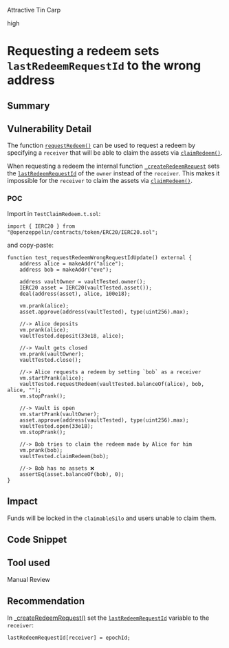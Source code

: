 Attractive Tin Carp

high

# Requesting a redeem sets `lastRedeemRequestId` to the wrong address

## Summary

## Vulnerability Detail
The function [`requestRedeem()`](https://github.com/sherlock-audit/2024-03-amphor/blob/main/asynchronous-vault/src/AsyncSynthVault.sol#L477) can be used to request a redeem by specifying a `receiver` that will be able to claim the assets via [`claimRedeem()`](https://github.com/sherlock-audit/2024-03-amphor/blob/main/asynchronous-vault/src/AsyncSynthVault.sol#L521).

When requesting a redeem the internal function [`_createRedeemRequest`](https://github.com/sherlock-audit/2024-03-amphor/blob/main/asynchronous-vault/src/AsyncSynthVault.sol#L721) sets the [`lastRedeemRequestId`](https://github.com/sherlock-audit/2024-03-amphor/blob/main/asynchronous-vault/src/AsyncSynthVault.sol#L730) of the `owner` instead of the `receiver`. This makes it impossible for the `receiver` to claim the assets via  [`claimRedeem()`](https://github.com/sherlock-audit/2024-03-amphor/blob/main/asynchronous-vault/src/AsyncSynthVault.sol#L521).

### POC
Import in `TestClaimRedeem.t.sol`:
```solidity
import { IERC20 } from "@openzeppelin/contracts/token/ERC20/IERC20.sol";
```
and copy-paste:
```solidity
function test_requestRedeemWrongRequestIdUpdate() external {
    address alice = makeAddr("alice");
    address bob = makeAddr("eve");
    
    address vaultOwner = vaultTested.owner();
    IERC20 asset = IERC20(vaultTested.asset());
    deal(address(asset), alice, 100e18);

    vm.prank(alice);
    asset.approve(address(vaultTested), type(uint256).max);

    //-> Alice deposits
    vm.prank(alice);
    vaultTested.deposit(33e18, alice);

    //-> Vault gets closed
    vm.prank(vaultOwner);
    vaultTested.close();

    //-> Alice requests a redeem by setting `bob` as a receiver
    vm.startPrank(alice);
    vaultTested.requestRedeem(vaultTested.balanceOf(alice), bob, alice, "");
    vm.stopPrank();

    //-> Vault is open        
    vm.startPrank(vaultOwner);
    asset.approve(address(vaultTested), type(uint256).max);
    vaultTested.open(33e18);
    vm.stopPrank();

    //-> Bob tries to claim the redeem made by Alice for him
    vm.prank(bob);
    vaultTested.claimRedeem(bob);

    //-> Bob has no assets ❌
    assertEq(asset.balanceOf(bob), 0);
}
```

## Impact
Funds will be locked in the `claimableSilo` and users unable to claim them.

## Code Snippet

## Tool used

Manual Review

## Recommendation
In [_createRedeemRequest()](https://github.com/sherlock-audit/2024-03-amphor/blob/main/asynchronous-vault/src/AsyncSynthVault.sol#L730) set the [`lastRedeemRequestId`](https://github.com/sherlock-audit/2024-03-amphor/blob/main/asynchronous-vault/src/AsyncSynthVault.sol#L730) variable to the `receiver`:
```solidity
lastRedeemRequestId[receiver] = epochId;
```
